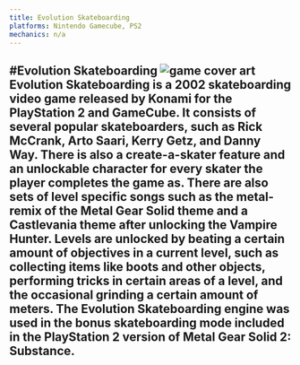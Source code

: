 ```yaml
---
title: Evolution Skateboarding
platforms: Nintendo Gamecube, PS2
mechanics: n/a
---
```

#Evolution Skateboarding
![game cover art](//images.igdb.com/igdb/image/upload/t_thumb/le9cr4bc5o5bisunimhk.jpg "Logo Title Text 1")
Evolution Skateboarding is a 2002 skateboarding video game released by Konami for the PlayStation 2 and GameCube. It consists of several popular skateboarders, such as Rick McCrank, Arto Saari, Kerry Getz, and Danny Way. There is also a create-a-skater feature and an unlockable character for every skater the player completes the game as. There are also sets of level specific songs such as the metal-remix of the Metal Gear Solid theme and a Castlevania theme after unlocking the Vampire Hunter. Levels are unlocked by beating a certain amount of objectives in a current level, such as collecting items like boots and other objects, performing tricks in certain areas of a level, and the occasional grinding a certain amount of meters. The Evolution Skateboarding engine was used in the bonus skateboarding mode included in the PlayStation 2 version of Metal Gear Solid 2: Substance.
-
